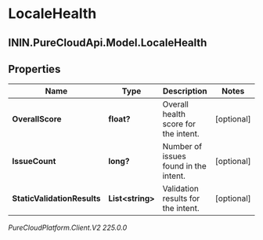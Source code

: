 # LocaleHealth

## ININ.PureCloudApi.Model.LocaleHealth

## Properties

|Name | Type | Description | Notes|
|------------ | ------------- | ------------- | -------------|
| **OverallScore** | **float?** | Overall health score for the intent. | [optional] |
| **IssueCount** | **long?** | Number of issues found in the intent. | [optional] |
| **StaticValidationResults** | **List&lt;string&gt;** | Validation results for the intent. | [optional] |



_PureCloudPlatform.Client.V2 225.0.0_
